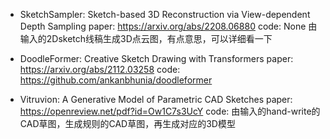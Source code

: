 - SketchSampler: Sketch-based 3D Reconstruction via View-dependent Depth Sampling
paper: https://arxiv.org/abs/2208.06880
code: None
由输入的2Dsketch线稿生成3D点云图，有点意思，可以详细看一下

- DoodleFormer: Creative Sketch Drawing with Transformers
paper: https://arxiv.org/abs/2112.03258
code: https://github.com/ankanbhunia/doodleformer

- Vitruvion: A Generative Model of Parametric CAD Sketches
paper: https://openreview.net/pdf?id=Ow1C7s3UcY
code: 
由输入的hand-write的CAD草图，生成规则的CAD草图，再生成对应的3D模型


